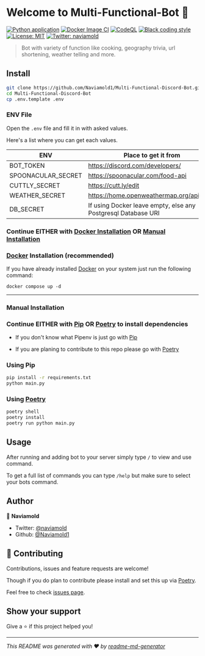 # Welcome to Multi-Functional-Bot 👋

[![Python application](https://github.com/Naviamold1/Multi-Functional-Discord-Bot/actions/workflows/python-app.yml/badge.svg)](https://github.com/Naviamold1/Multi-Functional-Discord-Bot/actions/workflows/python-app.yml)
[![Docker Image CI](https://github.com/Naviamold1/Multi-Functional-Discord-Bot/actions/workflows/docker-image.yml/badge.svg)](https://github.com/Naviamold1/Multi-Functional-Discord-Bot/actions/workflows/docker-image.yml)
[![CodeQL](https://github.com/Naviamold1/Multi-Functional-Discord-Bot/actions/workflows/github-code-scanning/codeql/badge.svg)](https://github.com/Naviamold1/Multi-Functional-Discord-Bot/actions/workflows/github-code-scanning/codeql)
[![Black coding style](https://img.shields.io/badge/code%20style-black-000000.svg)](https://github.com/ambv/black)
[![License: MIT](https://img.shields.io/badge/License-MIT-yellow.svg)](https://opensource.org/licenses/MIT)
[![Twitter: naviamold](https://img.shields.io/twitter/follow/naviamold.svg?style=social)](https://twitter.com/naviamold)

> Bot with variety of function like cooking, geography trivia, url shortening, weather telling and more.

## Install

```sh
git clone https://github.com/Naviamold1/Multi-Functional-Discord-Bot.git
cd Multi-Functional-Discord-Bot
cp .env.template .env
```

### ENV File

Open the `.env` file and fill it in with asked values.

Here's a list where you can get each values.

| ENV                | Place to get it from                                          |
| ------------------ | ------------------------------------------------------------- |
| BOT_TOKEN          | <https://discord.com/developers/>                             |
| SPOONACULAR_SECRET | <https://spoonacular.com/food-api>                            |
| CUTTLY_SECRET      | <https://cutt.ly/edit>                                        |
| WEATHER_SECRET     | <https://home.openweathermap.org/api_keys>                    |
| DB_SECRET          | If using Docker leave empty, else any Postgresql Database URI |

### Continue **EITHER** with [Docker Installation](#docker-installation-recommended) **OR** [Manual Installation](#manual-installation)

### [Docker](https://www.docker.com/) Installation (recommended)

If you have already installed [Docker](https://www.docker.com/) on your system just run the following command:

```docker
docker compose up -d
```

---

### Manual Installation

### Continue **EITHER** with [Pip](#using-pip) **OR** [Poetry](#using-poetry) to install dependencies

- If you don't know what Pipenv is just go with [Pip](#using-pip)

- If you are planing to contribute to this repo please go with [Poetry](#using-poetry)

### Using Pip

```sh
pip install -r requirements.txt
python main.py
```

### Using [Poetry](https://pipenv.pypa.io/en/latest/installation/#preferred-installation-of-pipenv)

```sh
poetry shell
poetry install
poetry run python main.py
```

## Usage

After running and adding bot to your server simply type `/` to view and use command.

To get a full list of commands you can type `/help` but make sure to select your bots command.

## Author

👤 **Naviamold**

- Twitter: [@naviamold](https://twitter.com/naviamold)
- Github: [@Naviamold1](https://github.com/Naviamold1)

## 🤝 Contributing

Contributions, issues and feature requests are welcome!

Though if you do plan to contribute please install and set this up via [Poetry](#using-poetry).

Feel free to check [issues page](https://github.com/Naviamold1/Multi-Functional-Discord-Bot/issues).

## Show your support

Give a ⭐️ if this project helped you!

---

_This README was generated with ❤️ by [readme-md-generator](https://github.com/kefranabg/readme-md-generator)_
